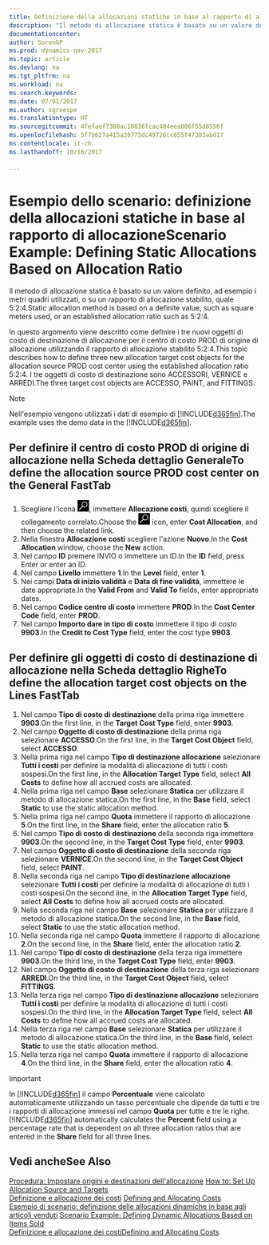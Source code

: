 ```yaml
---
title: Definizione della allocazioni statiche in base al rapporto di allocazione
description: "Il metodo di allocazione statica è basato su un valore definito, ad esempio i metri quadri utilizzati, o su un rapporto di allocazione stabilito, quale 5:2:4."
documentationcenter: 
author: SorenGP
ms.prod: dynamics-nav-2017
ms.topic: article
ms.devlang: na
ms.tgt_pltfrm: na
ms.workload: na
ms.search.keywords: 
ms.date: 07/01/2017
ms.author: sgroespe
ms.translationtype: HT
ms.sourcegitcommit: 4fefaef7380ac10836fcac404eea006f55d8556f
ms.openlocfilehash: 5f7b627a415a39775dc49726cc655f47383abd17
ms.contentlocale: it-ch
ms.lasthandoff: 10/16/2017

---
```

# <a name="scenario-example-defining-static-allocations-based-on-allocation-ratio"></a><span data-ttu-id="e1ce8-103">Esempio dello scenario: definizione della allocazioni statiche in base al rapporto di allocazione</span><span class="sxs-lookup"><span data-stu-id="e1ce8-103">Scenario Example: Defining Static Allocations Based on Allocation Ratio</span></span>
<span data-ttu-id="e1ce8-104">Il metodo di allocazione statica è basato su un valore definito, ad esempio i metri quadri utilizzati, o su un rapporto di allocazione stabilito, quale 5:2:4.</span><span class="sxs-lookup"><span data-stu-id="e1ce8-104">Static allocation method is based on a definite value, such as square meters used, or an established allocation ratio such as 5:2:4.</span></span>  

<span data-ttu-id="e1ce8-105">In questo argomento viene descritto come definire i tre nuovi oggetti di costo di destinazione di allocazione per il centro di costo PROD di origine di allocazione utilizzando il rapporto di allocazione stabilito 5:2:4.</span><span class="sxs-lookup"><span data-stu-id="e1ce8-105">This topic describes how to define three new allocation target cost objects for the allocation source PROD cost center using the established allocation ratio 5:2:4.</span></span> <span data-ttu-id="e1ce8-106">I tre oggetti di costo di destinazione sono ACCESSORI, VERNICE e ARREDI.</span><span class="sxs-lookup"><span data-stu-id="e1ce8-106">The three target cost objects are ACCESSO, PAINT, and FITTINGS.</span></span>  

> [!NOTE]  
>  <span data-ttu-id="e1ce8-107">Nell'esempio vengono utilizzati i dati di esempio di [!INCLUDE[d365fin](includes/d365fin_md.md)].</span><span class="sxs-lookup"><span data-stu-id="e1ce8-107">The example uses the demo data in the [!INCLUDE[d365fin](includes/d365fin_md.md)].</span></span>  

## <a name="to-define-the-allocation-source-prod-cost-center-on-the-general-fasttab"></a><span data-ttu-id="e1ce8-108">Per definire il centro di costo PROD di origine di allocazione nella Scheda dettaglio Generale</span><span class="sxs-lookup"><span data-stu-id="e1ce8-108">To define the allocation source PROD cost center on the General FastTab</span></span>  

1.  <span data-ttu-id="e1ce8-109">Scegliere l'icona ![Cerca pagina o report](media/ui-search/search_small.png "icona Cerca pagina o report"), immettere **Allocazione costi**, quindi scegliere il collegamento correlato.</span><span class="sxs-lookup"><span data-stu-id="e1ce8-109">Choose the ![Search for Page or Report](media/ui-search/search_small.png "Search for Page or Report icon") icon, enter **Cost Allocation**, and then choose the related link.</span></span>  
2.  <span data-ttu-id="e1ce8-110">Nella finestra **Allocazione costi** scegliere l'azione **Nuovo**.</span><span class="sxs-lookup"><span data-stu-id="e1ce8-110">In the **Cost Allocation** window, choose the **New** action.</span></span>  
3.  <span data-ttu-id="e1ce8-111">Nel campo **ID** premere INVIO o immettere un ID.</span><span class="sxs-lookup"><span data-stu-id="e1ce8-111">In the **ID** field, press Enter or enter an ID.</span></span>  
4.  <span data-ttu-id="e1ce8-112">Nel campo **Livello** immettere **1**.</span><span class="sxs-lookup"><span data-stu-id="e1ce8-112">In the **Level** field, enter **1**.</span></span>  
5.  <span data-ttu-id="e1ce8-113">Nei campi **Data di inizio validità** e **Data di fine validità**, immettere le date appropriate.</span><span class="sxs-lookup"><span data-stu-id="e1ce8-113">In the **Valid From** and **Valid To** fields, enter appropriate dates.</span></span>  
6.  <span data-ttu-id="e1ce8-114">Nel campo **Codice centro di costo** immettere **PROD**.</span><span class="sxs-lookup"><span data-stu-id="e1ce8-114">In the **Cost Center Code** field, enter **PROD**.</span></span>  
7.  <span data-ttu-id="e1ce8-115">Nel campo **Importo dare in tipo di costo** immettere il tipo di costo **9903**.</span><span class="sxs-lookup"><span data-stu-id="e1ce8-115">In the **Credit to Cost Type** field, enter the cost type **9903**.</span></span>  

## <a name="to-define-the-allocation-target-cost-objects-on-the-lines-fasttab"></a><span data-ttu-id="e1ce8-116">Per definire gli oggetti di costo di destinazione di allocazione nella Scheda dettaglio Righe</span><span class="sxs-lookup"><span data-stu-id="e1ce8-116">To define the allocation target cost objects on the Lines FastTab</span></span>  

1.  <span data-ttu-id="e1ce8-117">Nel campo **Tipo di costo di destinazione** della prima riga immettere **9903**.</span><span class="sxs-lookup"><span data-stu-id="e1ce8-117">On the first line, in the **Target Cost Type** field, enter **9903**.</span></span>  
2.  <span data-ttu-id="e1ce8-118">Nel campo **Oggetto di costo di destinazione** della prima riga selezionare **ACCESSO**.</span><span class="sxs-lookup"><span data-stu-id="e1ce8-118">On the first line, in the **Target Cost Object** field, select **ACCESSO**.</span></span>  
3.  <span data-ttu-id="e1ce8-119">Nella prima riga nel campo **Tipo di destinazione allocazione** selezionare **Tutti i costi** per definire la modalità di allocazione di tutti i costi sospesi.</span><span class="sxs-lookup"><span data-stu-id="e1ce8-119">On the first line, in the **Allocation Target Type** field, select **All Costs** to define how all accrued costs are allocated.</span></span>  
4.  <span data-ttu-id="e1ce8-120">Nella prima riga nel campo **Base** selezionare **Statica** per utilizzare il metodo di allocazione statica.</span><span class="sxs-lookup"><span data-stu-id="e1ce8-120">On the first line, in the **Base** field, select **Static** to use the static allocation method.</span></span>  
5.  <span data-ttu-id="e1ce8-121">Nella prima riga nel campo **Quota** immettere il rapporto di allocazione **5**.</span><span class="sxs-lookup"><span data-stu-id="e1ce8-121">On the first line, in the **Share** field, enter the allocation ratio **5**.</span></span>  
6.  <span data-ttu-id="e1ce8-122">Nel campo **Tipo di costo di destinazione** della seconda riga immettere **9903**.</span><span class="sxs-lookup"><span data-stu-id="e1ce8-122">On the second line, in the **Target Cost Type** field, enter **9903**.</span></span>  
7.  <span data-ttu-id="e1ce8-123">Nel campo **Oggetto di costo di destinazione** della seconda riga selezionare **VERNICE**.</span><span class="sxs-lookup"><span data-stu-id="e1ce8-123">On the second line, in the **Target Cost Object** field, select **PAINT**.</span></span>  
8.  <span data-ttu-id="e1ce8-124">Nella seconda riga nel campo **Tipo di destinazione allocazione** selezionare **Tutti i costi** per definire la modalità di allocazione di tutti i costi sospesi.</span><span class="sxs-lookup"><span data-stu-id="e1ce8-124">On the second line, in the **Allocation Target Type** field, select **All Costs** to define how all accrued costs are allocated.</span></span>  
9. <span data-ttu-id="e1ce8-125">Nella seconda riga nel campo **Base** selezionare **Statica** per utilizzare il metodo di allocazione statica.</span><span class="sxs-lookup"><span data-stu-id="e1ce8-125">On the second line, in the **Base** field, select **Static** to use the static allocation method.</span></span>  
10. <span data-ttu-id="e1ce8-126">Nella seconda riga nel campo **Quota** immettere il rapporto di allocazione **2**.</span><span class="sxs-lookup"><span data-stu-id="e1ce8-126">On the second line, in the **Share** field, enter the allocation ratio **2**.</span></span>  
11. <span data-ttu-id="e1ce8-127">Nel campo **Tipo di costo di destinazione** della terza riga immettere **9903**.</span><span class="sxs-lookup"><span data-stu-id="e1ce8-127">On the third line, in the **Target Cost Type** field, enter **9903**.</span></span>  
12. <span data-ttu-id="e1ce8-128">Nel campo **Oggetto di costo di destinazione** della terza riga selezionare **ARREDI**.</span><span class="sxs-lookup"><span data-stu-id="e1ce8-128">On the third line, in the **Target Cost Object** field, select **FITTINGS**.</span></span>  
13. <span data-ttu-id="e1ce8-129">Nella terza riga nel campo **Tipo di destinazione allocazione** selezionare **Tutti i costi** per definire la modalità di allocazione di tutti i costi sospesi.</span><span class="sxs-lookup"><span data-stu-id="e1ce8-129">On the third line, in the **Allocation Target Type** field, select **All Costs** to define how all accrued costs are allocated.</span></span>  
14. <span data-ttu-id="e1ce8-130">Nella terza riga nel campo **Base** selezionare **Statica** per utilizzare il metodo di allocazione statica.</span><span class="sxs-lookup"><span data-stu-id="e1ce8-130">On the third line, in the **Base** field, select **Static** to use the static allocation method.</span></span>  
15. <span data-ttu-id="e1ce8-131">Nella terza riga nel campo **Quota** immettere il rapporto di allocazione **4**.</span><span class="sxs-lookup"><span data-stu-id="e1ce8-131">On the third line, in the **Share** field, enter the allocation ratio **4**.</span></span>  

> [!IMPORTANT]  
>  <span data-ttu-id="e1ce8-132">In [!INCLUDE[d365fin](includes/d365fin_md.md)] il campo **Percentuale** viene calcolato automaticamente utilizzando un tasso percentuale che dipende da tutti e tre i rapporti di allocazione immessi nel campo **Quota**  per tutte e tre le righe.</span><span class="sxs-lookup"><span data-stu-id="e1ce8-132">[!INCLUDE[d365fin](includes/d365fin_md.md)] automatically calculates the **Percent** field using a percentage rate that is dependent on all three allocation ratios that are entered in the **Share** field for all three lines.</span></span>  

## <a name="see-also"></a><span data-ttu-id="e1ce8-133">Vedi anche</span><span class="sxs-lookup"><span data-stu-id="e1ce8-133">See Also</span></span>  
<span data-ttu-id="e1ce8-134">[Procedura: Impostare origini e destinazioni dell'allocazione](finance-how-to-set-up-allocation-source-and-targets.md) </span><span class="sxs-lookup"><span data-stu-id="e1ce8-134">[How to: Set Up Allocation Source and Targets](finance-how-to-set-up-allocation-source-and-targets.md) </span></span>  
<span data-ttu-id="e1ce8-135">[Definizione e allocazione dei costi](finance-define-and-allocate-costs.md) </span><span class="sxs-lookup"><span data-stu-id="e1ce8-135">[Defining and Allocating Costs](finance-define-and-allocate-costs.md) </span></span>  
<span data-ttu-id="e1ce8-136">[Esempio di scenario: definizione delle allocazioni dinamiche in base agli articoli venduti](finance-scenario-example-defining-dynamic-allocations-based-on-items-sold.md) </span><span class="sxs-lookup"><span data-stu-id="e1ce8-136">[Scenario Example: Defining Dynamic Allocations Based on Items Sold](finance-scenario-example-defining-dynamic-allocations-based-on-items-sold.md) </span></span>  
[<span data-ttu-id="e1ce8-137">Definizione e allocazione dei costi</span><span class="sxs-lookup"><span data-stu-id="e1ce8-137">Defining and Allocating Costs</span></span>](finance-define-and-allocate-costs.md)

